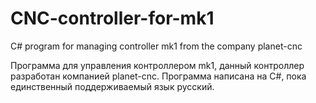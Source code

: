 # CNC-controller-for-mk1
C# program for managing controller mk1 from the company planet-cnc

Программа для управления контроллером mk1, данный контроллер разработан компанией planet-cnc.
Программа написана на C#, пока единственный поддерживаемый язык русский.
